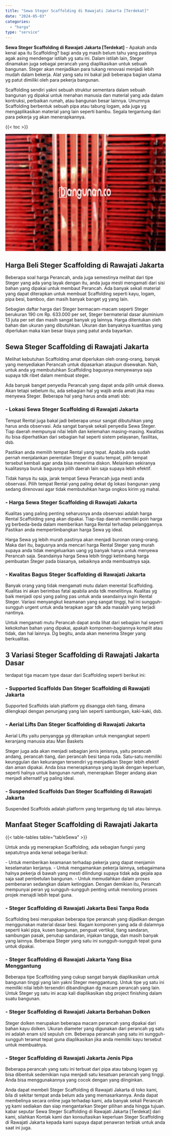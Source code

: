 ```yaml
---
title: "Sewa Steger Scaffolding di Rawajati Jakarta [Terdekat]"
date: "2024-05-03"
categories: 
  - "harga"
type: "service"
---
```


**Sewa Steger Scaffolding di Rawajati Jakarta \[Terdekat\]** – Apakah anda kenal apa itu Scaffolding? bagi anda yg masih belum tahu yang pastinya agak asing mendengar istilah yg satu ini. Dalam istilah lain, Steger dinamakan juga sebagai perancah yang diaplikasikan untuk sebuah bangunan. Steger akan menjadikan para tukang renovasi menjadi lebih mudah dalam bekerja. Alat yang satu ini bakal jadi beberapa bagian utama yg patut dimiliki oleh para pekerja bangunan.

Scaffolding sendiri yakni sebuah struktur sementara dalam sebuah bangunan yg dipakai untuk menahan manusia dan material yang ada dalam kontruksi, perbaikan rumah, atau bangunan besar lainnya. Umumnya Scaffolding berbentuk sebuah pipa atau tabung logam, ada juga yg mengaplikasikan material yang lain seperti bambu. Segala tergantung dari para pekerja yg akan menerapkannya.

{{< toc >}}

![Sewa Steger Scaffolding di Rawajati Jakarta [Terdekat]](/images/sewa-scaffolding-steger-03.png)

## Harga Beli Steger Scaffolding di Rawajati Jakarta

Beberapa soal harga Perancah, anda juga semestinya melihat dari tipe Steger yang ada yang layak dengan itu, anda juga mesti mengamati dari sisi bahan yang dipakai untuk membaut Perancah. Ada banyak sekali material yang dapat diterapkan untuk membuat Scaffolding seperti kayu, logam, pipa besi, bamboo, dan masih banyak banget yg yang lain.

Sebagian daftar harga dari Steger bermacam-macam seperti Steger berukuran 190 cm Rp. 633.000 per set, Steger bermaterial dasar aluminium 13 juta per set dan masih sangat banyak yg lainnya. Harga ditentukan oleh bahan dan ukuran yang dibutuhkan. Ukuran dan banyaknya kuantitas yang diperlukan maka kian besar biaya yang patut anda bayarkan.

## Sewa Steger Scaffolding di Rawajati Jakarta

Melihat kebutuhan Scaffolding amat diperlukan oleh orang-orang, banyak yang menyediakan Perancah untuk dipasarkan ataupun disewakan. Nah, untuk anda yg membutuhkan Scaffolding bagusnya menyewanya saja supaya tdk ribet dalam membuat steger.

Ada banyak banget penyedia Perancah yang dapat anda pilih untuk disewa. Akan tetapi sebelum itu, ada sebagian hal yg wajib anda amati jika mau menyewa Steger. Beberapa hal yang harus anda amati sbb:

### \- Lokasi Sewa Steger Scaffolding di Rawajati Jakarta

Tempat Rental juga bakal jadi beberapa unsur sangat dibutuhkan yang harus anda observasi. Ada sangat banyak sekali penyedia Sewa Steger. Tiap daerah mempunyai nilai lebih dan kelemahan masing-masing. Kwalitas itu bisa diperhatikan dari sebagian hal seperti sistem pelayanan, fasilitas, dsb.

Pastikan anda memilih tempat Rental yang tepat. Apabila anda sudah pernah menjalankan perentalan Steger di suatu tempat, pilih tempat tersebut kembali agar anda bisa menerima diskon. Melainkan sekiranya kualitasnya buruk bagusnya pilih daerah lain saja supaya lebih efektif.

Tidak hanya itu saja, jarak tempat Sewa Perancah juga mesti anda observasi. Pilih tempat Rental yang paling dekat dg lokasi bangunan yang sedang direnovasi agar tidak membutuhkan harga ongkos kirim yg mahal.

### \- Harga Sewa Steger Scaffolding di Rawajati Jakarta

Kualitas yang paling penting seharusnya anda observasi adalah harga Rental Scaffolding yang akan dipakai. Tiap-tiap daerah memiliki poin harga yg berbeda-beda dalam memberikan harga Rental terhadap pelanggannya. Pastikan anda mempertimbangkan harga Sewa yg ideal.

Harga Sewa yg lebih murah pastinya akan menjadi buronan orang-orang. Maka dari itu, bagusnya anda mencari harga Rental Steger yang murah supaya anda tidak mengeluarkan uang yg banyak hanya untuk menyewa Perancah saja. Seandainya harga Sewa lebih tinggi ketimbang harga pembuatan Steger pada biasanya, sebaiknya anda membuatnya saja.

### \- Kwalitas Bagus Steger Scaffolding di Rawajati Jakarta

Banyak orang yang tidak mengamati mutu dalam merental Scaffolding. Kualitas ini akan berimbas fatal apabila anda tdk menelitinya. Kualitas yg baik menjadi opsi yang paling pas untuk anda seandainya ingin Rental Steger. Variasi menyangkut keamanan yang sangat tinggi, hal ini sungguh-sungguh urgent untuk anda terapkan agar tdk ada masalah yang terjadi nantinya.

Untuk mengamati mutu Perancah dapat anda lihat dari sebagian hal seperti kekokohan bahan yang dipakai, apakah komponen-bagiannya komplit atau tidak, dan hal lainnya. Dg begitu, anda akan menerima Steger yang berkualitas.

## 3 Variasi Steger Scaffolding di Rawajati Jakarta Dasar

terdapat tiga macam type dasar dari Scaffolding seperti berikut ini:

### \- Supported Scaffolds Dan Steger Scaffolding di Rawajati Jakarta

Supported Scaffolds ialah platform yg disangga oleh tiang, dimana dilengkapi dengan penunjang yang lain seperti sambungan, kaki-kaki, dsb.

### \- Aerial Lifts Dan Steger Scaffolding di Rawajati Jakarta

Aerial Lifts yaitu penyangga yg diterapkan untuk mengangkat seperti keranjang manusia atau Man Baskets

Steger juga ada akan menjadi sebagian jenis jenisnya, yaitu perancah andang, perancah tiang, dan perancah besi tanpa roda. Satu-satu memiliki keunggulan dan kekurangan tersendiri yg menjadikan Steger lebih efektif dan aman dipakai. Anda bisa menerapkannya yang layak dengan keperluan, seperti halnya untuk bangunan rumah, menerapkan Steger andang akan menjadi alternatif yg paling ideal.

### \- Suspended Scaffolds Dan Steger Scaffolding di Rawajati Jakarta

Suspended Scaffolds adalah platform yang tergantung dg tali atau lainnya.

## Manfaat Steger Scaffolding di Rawajati Jakarta

{{< table-tables table="tableSewa" >}}

Untuk anda yg menerapkan Scaffolding, ada sebagian fungsi yang sepatutnya anda kenal sebagai berikut:

\- Untuk memberikan keamanan terhadap pekerja yang dapat menjamin keselamatan kerjanya. - Untuk mengamankan pekerja lainnya, sebagaimana halnya pekerja di bawah yang mesti dilindungi supaya tidak ada gejala apa saja saat pembetulan bangunan. - Untuk memudahkan dalam proses pembenaran sedangkan dalam ketinggian. Dengan demikian itu, Perancah mempunyai peran yg sungguh-sungguh penting untuk menolong proses projek menajdi lebih tepat guna.

### \- Steger Scaffolding di Rawajati Jakarta Besi Tanpa Roda

Scaffolding besi merupakan beberapa tipe perancah yang dijadikan dengan menggunakan material dasar besi. Ragam komponen yang ada di dalamnya seperti kaki pipa, kusen bangunan, penguat vertikal, tiang sandaran, sambungan pasak, penutup sandaran, injakan tangga, dan masih banyak yang lainnya. Beberapa Steger yang satu ini sungguh-sungguh tepat guna untuk dipakai.

### \- Steger Scaffolding di Rawajati Jakarta Yang Bisa Menggantung

Beberapa tipe Scaffolding yang cukup sangat banyak diaplikasikan untuk bangunan tinggi yang lain yakni Steger menggantung. Untuk tipe yg satu ini memiliki nilai lebih tersendiri dibandingkan dg macam perancah yang lain. Untuk Steger yg satu ini acap kali diaplikasikan sbg project finishing dalam suatu bangunan.

### \- Steger Scaffolding di Rawajati Jakarta Berbahan Dolken

Steger dolken merupakan beberapa macam perancah yang dipakai dari bahan kayu dolken. Ukuran diameter yang digunakan dari perancah yg satu ini adalah enam s/d sepuluh cm. Beberapa perancah yang satu ini sungguh-sungguh teramat tepat guna diaplikasikan jika anda memiliki kayu tersebut untuk membuatnya.

### \- Steger Scaffolding di Rawajati Jakarta Jenis Pipa

Beberapa perancah yang satu ini terbuat dari pipa atau tabung logam yg bisa dibentuk sedemikian rupa menjadi satu kesatuan perancah yang tinggi. Anda bisa menggunakannya yang cocok dengan yang diinginkan.

Anda dapat membeli Steger Scaffolding di Rawajati Jakarta di toko kami, bila di sekitar tempat anda belum ada yang memasarkannya. Anda dapat membelinya secara online juga terhadap kami, ada banyak sekali Perancah yg kami sediakan dan siap mengantarkan Steger pilihan anda hingga tujuan. kabar seputar Sewa Steger Scaffolding di Rawajati Jakarta \[Terdekat\] dari kami, silahkan Kontak kami dan konsultasikan keperluan Steger Scaffolding di Rawajati Jakarta kepada kami supaya dapat penawran terbiak untuk anda saat ini juga.
